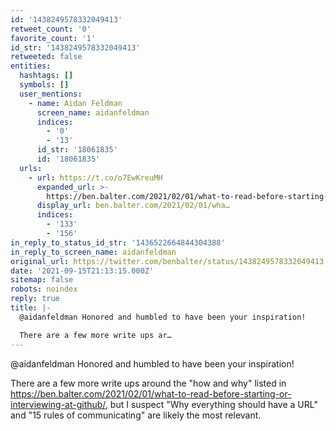 ```yaml
---
id: '1438249578332049413'
retweet_count: '0'
favorite_count: '1'
id_str: '1438249578332049413'
retweeted: false
entities:
  hashtags: []
  symbols: []
  user_mentions:
    - name: Aidan Feldman
      screen_name: aidanfeldman
      indices:
        - '0'
        - '13'
      id_str: '18061835'
      id: '18061835'
  urls:
    - url: https://t.co/o7EwKreuMH
      expanded_url: >-
        https://ben.balter.com/2021/02/01/what-to-read-before-starting-or-interviewing-at-github/
      display_url: ben.balter.com/2021/02/01/wha…
      indices:
        - '133'
        - '156'
in_reply_to_status_id_str: '1436522664844304388'
in_reply_to_screen_name: aidanfeldman
original_url: https://twitter.com/benbalter/status/1438249578332049413
date: '2021-09-15T21:13:15.000Z'
sitemap: false
robots: noindex
reply: true
title: |-
  @aidanfeldman Honored and humbled to have been your inspiration! 

  There are a few more write ups ar…
---
```


@aidanfeldman Honored and humbled to have been your inspiration! 

There are a few more write ups around the "how and why" listed in https://ben.balter.com/2021/02/01/what-to-read-before-starting-or-interviewing-at-github/, but I suspect "Why everything should have a URL" and "15 rules of communicating" are likely the most relevant.